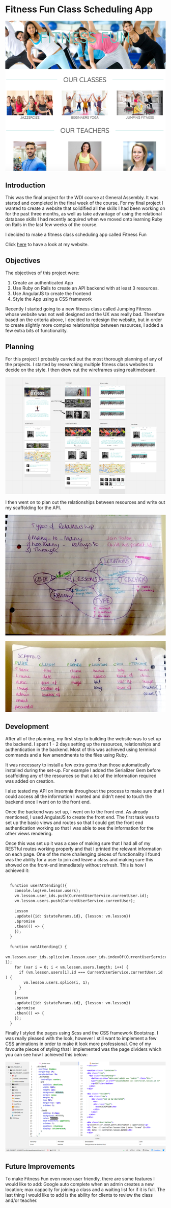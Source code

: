 # Fitness Fun Class Scheduling App

<img src="src/images/website.png"></img>

## Introduction

This was the final project for the WDI course at General Assembly. It was started and completed in the final week of the course. For my final project I wanted to create a website that solidified all the skills I had been working on for the past three months, as well as take advantage of using the relational database skills I had recently acquired when we moved onto learning Ruby on Rails in the last few weeks of the course.

I decided to make a fitness class scheduling app called Fitness Fun

Click <a href="https://fitness-fun-classes.herokuapp.com/ ">here</a> to have a look at my website.

## Objectives

The objectives of this project were:

1) Create an authenticated App
2) Use Ruby on Rails to create an API backend with at least 3 resources.
3) Use AngularJS to create the frontend
4) Style the App using a CSS framework

Recently I  started going to a new fitness class called Jumping Fitness whose website was not well designed and the UX was really bad. Therefore based on the criteria above, I decided to redesign the website, but in order to create slightly more complex relationships between resources, I added a few extra bits of functionality.


## Planning

For this project I probably carried out the most thorough planning of any of the projects. I started by researching multiple fitness class websites to decide on the style. I then drew out the wireframes using realtimeboard.

<img src="src/images/wireframe.png"></img>

I then went on to plan out the relationships between resources and write out my scaffolding for the API.

<img src="src/images/relationships.JPG"></img>

<img src="src/images/scaffold.jpg"></img>


## Development

After all of the planning, my first step to building the website was to set up the backend. I spent 1 - 2 days setting up the resources, relationships and authentication in the backend. Most of this was achieved using terminal commands and a few amendments to the files using Ruby.  

It was necessary to install a few extra gems than those automatically installed during the set-up. For example I added the Serializer Gem before scaffolding any of the resources so that a lot of the information required was added on creation.

I also tested my API on Insomnia throughout the process to make sure that I could access all the information I wanted and didn't need to touch the backend once I went on to the front end.

Once the backend was set up, I went on to the front end. As already mentioned, I used AngularJS to create the front end. The first task was to set up the basic views and routes so that I could get the front end authentication working so that I was able to see the information for the other views rendering.

Once this was set up it was a case of making sure that I had all of my RESTful routes working properly and that I printed the relevant information on each page. One of the more challenging pieces of functionality I found was the ability for a user to join and leave a class and making sure this showed on the front-end immediately without refresh. This is how I achieved it:

```

  function userAttending(){
    console.log(vm.lesson.users);
    vm.lesson.user_ids.push(CurrentUserService.currentUser.id);
    vm.lesson.users.push(CurrentUserService.currentUser);

    Lesson
    .update({id: $stateParams.id}, {lesson: vm.lesson})
    .$promise
    .then(() => {
    });
  }

  function notAttending() {
    vm.lesson.user_ids.splice(vm.lesson.user_ids.indexOf(CurrentUserService.currentUser.id), 1);
    for (var i = 0; i < vm.lesson.users.length; i++) {
      if (vm.lesson.users[i].id === CurrentUserService.currentUser.id ) {
        vm.lesson.users.splice(i, 1);
      }
    }
    Lesson
    .update({id: $stateParams.id}, {lesson: vm.lesson})
    .$promise
    .then(() => {
    });
  }

```

Finally I styled the pages using Scss and the CSS framework Bootstrap. I was really pleased with the look, however I still want to implement a few CSS animations in order to make it look more professional. One of my favourite pieces of styling that I implemented was the page dividers which you can see how I achieved this below:

<img src="src/images/divider_code.png"></img>

## Future Improvements

To make Fitness Fun even more user friendly, there are some features I would like to add: Google auto complete when an admin creates a new location; max capacity for joining a class and a waiting list for if it is full. The last thing I would like to add is the ability for clients to review the class and/or teacher.
